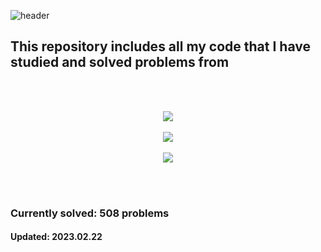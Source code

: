 ![header](https://capsule-render.vercel.app/api?type=shark&color=auto&height=250&section=header&text=Hello!%20Welcome%20to%20my%20GitHub!!&fontSize=55&animation=scaleIn)

## This repository includes all my code that I have studied and solved problems from
<br/>
<br/>
<p align="center">
    <img src="https://user-images.githubusercontent.com/111060150/202181563-f1a991a7-1ce8-4af0-9e59-d149111bd433.png">
    <br/>
    <br/>
    <img src="https://user-images.githubusercontent.com/111060150/202181717-a8ace4c7-7fe2-4e0a-aa53-dba8ba084416.png">
    <br/>
    <br/>
    <img src="https://user-images.githubusercontent.com/111060150/202181798-2df1c89e-e1a5-4409-98b2-ee19eb7dde9f.png">
</p>
<br/>
<br/>

### Currently solved: 508 problems
#### Updated: 2023.02.22
